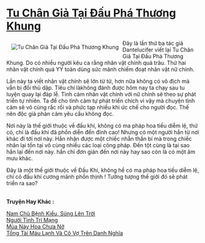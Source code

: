 <a href="https://utruyen.com/tu-chan-gia-tai-dau-pha-thuong-khung/2425/" title="Tu Chân Giả Tại Đấu Phá Thương Khung"><h1>Tu Chân Giả Tại Đấu Phá Thương Khung</h1></a><div style="display:table"><img align="right" style="float: left; padding: 10px;" src="https://utruyen.com/images/story/200x260/tu-chan-gia-tai-dau-pha-thuong-khung.jpg" alt="Tu Chân Giả Tại Đấu Phá Thương Khung">Đây là lần thứ ba tác giả Dantelucifer viết lại Tu Chân Giả Tại Đấu Phá Thương Khung. Do có nhiều người kêu ca rằng nhân vật chính quá trâu. Thứ hai nhân vật chính quá YY toàn dùng sức mãnh chiếm đoạt nhân vật nữ chính.<p></p>Lần này ta viết nhân vật chính sẽ lớn từ từ, hơn nữa không có vô địch mà vẫn bị đối thủ dập. Tiêu chí làkhông đánh được hôm nay ta chạy sau tu luyện quay lại đáp lễ. Tình cảm nhân vật chính với nữ chính sẽ theo sự phát triển tự nhiên. Ta để cho tình cảm tự phát triển chích vì vậy mà chuyện tình cảm sẽ vô cùng rắc rồi và phức tạp nhiều khi ức chế cho người đọc. Thế nên độc giả phản cảm yêu cầu không đọc.<p></p>Nơi này là thế giới thuộc về đấu khí, không có ma pháp hoa tiếu diễm lệ, thứ có, chỉ là đấu khí đã phồn diễn đến đỉnh cao! Nhưng có một người hắn từ nơi khác đi tới nơi này. Hắn nhận được một chiếc nhẫn thần bí mà trong chiếc nhân lại tồn tại vô cùng nhiều các loại công pháp. Đến tột cùng là tại sao hắn lại đến nơi này. hắn chỉ đơn giản đến nơi này hay sao còn là có một âm mưu khác.<p></p>Đây là một thế giới thuộc về Đấu Khí, không hề có ma pháp hoa tiếu diễm lệ, chỉ có đấu khí cương mãnh phồn thịnh ! Tưởng tượng thế giới đó sẽ phát triển ra sao?</div><p><br><b>Truyện Hay Khác :</b></p><a href="https://utruyen.com/nam-chu-benh-kieu-sung-len-troi/18830/" alt="Nam Chủ Bệnh Kiều, Sủng Lên Trời">Nam Chủ Bệnh Kiều, Sủng Lên Trời</a><br/><a href="https://github.com/quanluxury/ngontinhhot/tree/master/truyenhay/17501/" alt="Người Tình Trí Mạng">Người Tình Trí Mạng</a><br/><a href="https://www.flickr.com/photos/183745219@N08/48664692233/" alt="Mùa Này Hoa Chưa Nở">Mùa Này Hoa Chưa Nở</a><br/><a href="https://truyenhot2020.wordpress.com/2019/12/11/tong-tai-mau-lanh-va-co-vo-tren-danh-nghia/" alt="Tổng Tài Máu Lạnh Và Cô Vợ Trên Danh Nghĩa">Tổng Tài Máu Lạnh Và Cô Vợ Trên Danh Nghĩa</a><br/>